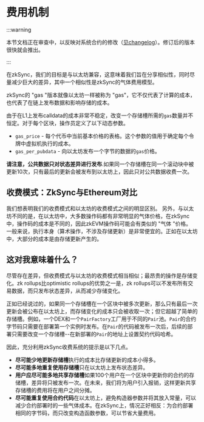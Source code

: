 # 费用机制

:::warning

本节文档正在审查中，以反映对系统合约的修改（[见changelog](.../../troubleshooting/changelog.md)）。修订后的版本很快就会推出。

:::

在zkSync，我们的目标是与以太坊兼容，这意味着我们旨在分享相似性，同时尽量减少巨大的差异，其中一个相似性是zkSync的气体费用模型。

zkSync的 "gas "版本就像以太坊一样被称为 "gas"，它不仅代表了计算的成本，也代表了在链上发布数据和影响存储的成本。

由于在L1上发布calldata的成本非常不稳定，改变一个存储槽所需的`gas`数量并不恒定。对于每个区块，操作员定义了以下动态参数。

- `gas_price` - 每个代币中当前基本价格的表格。这个参数的值用于确定每个令牌中虚拟机执行的成本。
- `gas_per_pubdata` - 向以太坊发布一个字节的数据的`gas`价格。

**请注意，公共数据只对状态差异进行发布**.如果同一个存储槽在同一个滚动块中被更新10次，只有最后的更新会被发布到以太坊上，因此只对公共数据收费一次。

## 收费模式：ZkSync与Ethereum对比

我们想表明我们的收费模式和以太坊的收费模式之间的明显区别。
另外，与以太坊不同的是，在以太坊中，大多数操作码都有非常明显的气体价格，在zkSync中，操作码的成本是不同的，因此zkEVM操作码可能会有类似的 "气体 "价格。
一般来说，执行本身（算术操作，不涉及存储更新）是非常便宜的。正如在以太坊中，大部分的成本是由存储更新产生的。

## 这对我意味着什么？

尽管存在差异，但收费模式与以太坊的收费模式相当相似；最昂贵的操作是存储变化。zk rollups比optimistic rollups的优势之一是，zk rollups可以不发布所有交易数据，而只发布状态差异，从而减少存储变化。

正如已经说过的，如果同一个存储槽在一个区块中被多次更新，那么只有最后一次更新会被公布在以太坊上，而存储变化的成本只会被收取一次；但它超越了简单的存储槽。例如，一个DEX和一个`PairFactory`工厂用于不同的`Pair`池。`Pair`的合约字节码只需要在部署第一个实例时发布。在`Pair`的代码被发布一次后，后续的部署只需要改变一个存储槽--在新部署的`Pair`的地址上设置契约代码哈希。

因此，充分利用zkSync收费系统的提示是以下几点。

- **尽可能少地更新存储槽**执行的成本比存储更新的成本小得多。
- **尽可能多地重复使用存储槽**只在以太坊上发布状态差异。
- **用户应尽可能多地共享存储槽**如果100个用户在一个区块中更新你的合约的存储槽，差异将只被发布一次。在未来，我们将为用户引入报销，这样更新共享存储槽的费用将在用户之间分摊。
- **尽可能重复使用合约代码**在以太坊上，避免构造器参数并将其放入常量，可以减少合约部署时的一些气体成本。在zkSync上，情况正好相反：为合约部署相同的字节码，而只改变构造函数参数，可以节省大量费用。
